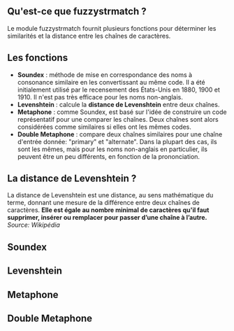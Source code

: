 ## Qu'est-ce que fuzzystrmatch ?

Le module fuzzystrmatch fournit plusieurs fonctions pour déterminer les similarités et la distance entre les chaînes de caractères.

## Les fonctions

* **Soundex** : méthode de mise en correspondance des noms à consonance similaire en les convertissant au même code. Il a été initialement utilisé par le recensement des États-Unis en 1880, 1900 et 1910. Il n'est pas très efficace pour les noms non-anglais.
* **Levenshtein** : calcule la **distance de Levenshtein** entre deux chaînes.
* **Metaphone** : comme Soundex, est basé sur l'idée de construire un code représentatif pour une comparer les chaînes. Deux chaînes sont alors considérées comme similaires si elles ont les mêmes codes.
* **Double Metaphone** : compare deux chaînes similaires pour une chaîne d'entrée donnée: "primary" et "alternate". Dans la plupart des cas, ils sont les mêmes, mais pour les noms non-anglais en particulier, ils peuvent être un peu différents, en fonction de la prononciation.

## La distance de Levenshtein ?

La distance de Levenshtein est une distance, au sens mathématique du terme, donnant une mesure de la différence entre deux chaînes de caractères. **Elle est égale au nombre minimal de caractères qu'il faut supprimer, insérer ou remplacer pour passer d’une chaîne à l’autre.**
*Source: Wikipédia*

## Soundex

## Levenshtein

## Metaphone

## Double Metaphone
